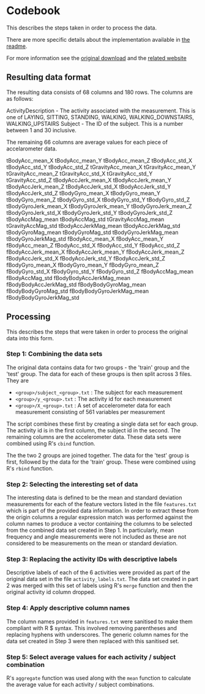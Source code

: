 Codebook
========

This describes the steps taken in order to process the data.

There are more specific details about the implementation available in [the readme](README.md).

For more information see the [original download](https://d396qusza40orc.cloudfront.net/getdata%2Fprojectfiles%2FUCI%20HAR%20Dataset.zip)
and the [related website](http://archive.ics.uci.edu/ml/datasets/Human+Activity+Recognition+Using+Smartphones)

## Resulting data format

The resulting data consists of 68 columns and 180 rows. The columns are as follows:

ActivityDescription - The activity associated with the measurement. This is one of LAYING, SITTING, STANDING, WALKING, WALKING_DOWNSTAIRS, WALKING_UPSTAIRS
Subject - The ID of the subject. This is a number between 1 and 30 inclusive.

The remaining 66 columns are average values for each piece of accelarometer data.

tBodyAcc_mean_X
tBodyAcc_mean_Y
tBodyAcc_mean_Z
tBodyAcc_std_X
tBodyAcc_std_Y
tBodyAcc_std_Z
tGravityAcc_mean_X
tGravityAcc_mean_Y
tGravityAcc_mean_Z
tGravityAcc_std_X
tGravityAcc_std_Y
tGravityAcc_std_Z
tBodyAccJerk_mean_X
tBodyAccJerk_mean_Y
tBodyAccJerk_mean_Z
tBodyAccJerk_std_X
tBodyAccJerk_std_Y
tBodyAccJerk_std_Z
tBodyGyro_mean_X
tBodyGyro_mean_Y
tBodyGyro_mean_Z
tBodyGyro_std_X
tBodyGyro_std_Y
tBodyGyro_std_Z
tBodyGyroJerk_mean_X
tBodyGyroJerk_mean_Y
tBodyGyroJerk_mean_Z
tBodyGyroJerk_std_X
tBodyGyroJerk_std_Y
tBodyGyroJerk_std_Z
tBodyAccMag_mean
tBodyAccMag_std
tGravityAccMag_mean
tGravityAccMag_std
tBodyAccJerkMag_mean
tBodyAccJerkMag_std
tBodyGyroMag_mean
tBodyGyroMag_std
tBodyGyroJerkMag_mean
tBodyGyroJerkMag_std
fBodyAcc_mean_X
fBodyAcc_mean_Y
fBodyAcc_mean_Z
fBodyAcc_std_X
fBodyAcc_std_Y
fBodyAcc_std_Z
fBodyAccJerk_mean_X
fBodyAccJerk_mean_Y
fBodyAccJerk_mean_Z
fBodyAccJerk_std_X
fBodyAccJerk_std_Y
fBodyAccJerk_std_Z
fBodyGyro_mean_X
fBodyGyro_mean_Y
fBodyGyro_mean_Z
fBodyGyro_std_X
fBodyGyro_std_Y
fBodyGyro_std_Z
fBodyAccMag_mean
fBodyAccMag_std
fBodyBodyAccJerkMag_mean
fBodyBodyAccJerkMag_std
fBodyBodyGyroMag_mean
fBodyBodyGyroMag_std
fBodyBodyGyroJerkMag_mean
fBodyBodyGyroJerkMag_std

## Processing

This describes the steps that were taken in order to process the original data into this form.

### Step 1: Combining the data sets

The original data contains data for two groups - the 'train' group and the 'test' group. The data for each of these groups is then split across 3 files. They are

- `<group>/subject_<group>.txt` : The subject for each measurement
- `<group>/y_<group>.txt`       : The activity id for each measurement
- `<group>/X_<group>.txt`       : A set of accelerometer data for each measurement consisting of 561 variables per measurement

The script combines these first by creating a single data set for each group. The activity id is in the first column, the subject id in the second. The remaining columns are the accelerometer data. These data sets were combined using R's `cbind` function.

The the two 2 groups are joined together. The data for the 'test' group is first, followed by the data for the 'train' group. These were combined using R's `rbind` function.

### Step 2: Selecting the interesting set of data

The interesting data is defined to be the mean and standard deviation measurements for each of the feature vectors listed in the file `features.txt` which is part of the provided data information.
In order to extract these from the origin columns a regular expression match was performed against the column names to produce a vector containing the columns to be selected from the combined data set created in Step 1.
In particularly, mean frequency and angle measurements were not included as these are not considered to be measurements on the mean or standard deviation.

### Step 3: Replacing the activity IDs with descriptive labels

Descriptive labels of each of the 6 activities were provided as part of the original data set in the file `activity_labels.txt`.
The data set created in part 2 was merged with this set of labels using R's `merge` function and then the original activity id column dropped.

### Step 4: Apply descriptive column names

The column names provided in `features.txt` were sanitised to make them compliant with R $ syntax. This involved removing parentheses and replacing hyphens with underscores.
The generic column names for the data set created in Step 3 were then replaced with this sanitised set.

### Step 5: Select average values for each activity / subject combination

R's `aggregate` function was used along with the `mean` function to calculate the average value for each activity / subject combinations.

